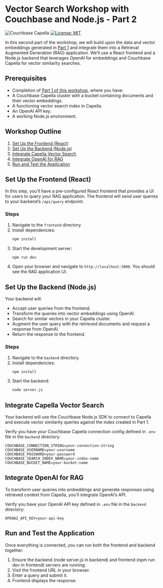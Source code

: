 # Vector Search Workshop with Couchbase and Node.js - Part 2

![Couchbase Capella](https://img.shields.io/badge/Couchbase_Capella-Enabled-red)
[![License: MIT](https://cdn.prod.website-files.com/5e0f1144930a8bc8aace526c/65dd9eb5aaca434fac4f1c34_License-MIT-blue.svg)](/LICENSE)

In this second part of the workshop, we will build upon the data and vector embeddings generated in [Part 1](https://github.com/hummusonrails/vector-search-nodejs-workshop) and integrate them into a Retrieval Augmented Generation (RAG) application. We’ll use a React frontend and a Node.js backend that leverages OpenAI for embeddings and Couchbase Capella for vector similarity searches.

## Prerequisites

- Completion of [Part 1 of this workshop](https://github.com/hummusonrails/vector-search-nodejs-workshop), where you have:
- A Couchbase Capella cluster with a bucket containing documents and their vector embeddings.
- A functioning vector search index in Capella.
- An OpenAI API key.
- A working Node.js environment.

## Workshop Outline

1. [Set Up the Frontend (React)](#set-up-the-frontend-react)
2. [Set Up the Backend (Node.js)](#set-up-the-backend-nodejs)
3. [Integrate Capella Vector Search](#integrate-capella-vector-search)
4. [Integrate OpenAI for RAG](#integrate-openai-for-rag)
5. [Run and Test the Application](#run-and-test-the-application)

## Set Up the Frontend (React)

In this step, you’ll have a pre-configured React frontend that provides a UI for users to query your RAG application. The frontend will send user queries to your backend’s `/api/query` endpoint.

### Steps

1. Navigate to the `frontend` directory.
2. Install dependencies:  
   ```bash
   npm install
   ```
3. Start the development server:
    ```bash
    npm run dev
    ```
4. Open your browser and navigate to `http://localhost:3000`. You should see the RAG application UI.

## Set Up the Backend (Node.js)

Your backend will:

* Accept user queries from the frontend.
* Transform the queries into vector embeddings using OpenAI.
* Search for similar vectors in your Capella cluster.
* Augment the user query with the retrieved documents and request a response from OpenAI.
* Return the response to the frontend.

### Steps

1. Navigate to the `backend` directory.
2. Install dependencies:  
   ```bash
   npm install
   ```
3. Start the backend:
    ```bash
    node server.js
    ```

## Integrate Capella Vector Search

Your backend will use the Couchbase Node.js SDK to connect to Capella and execute vector similarity queries against the index created in Part 1.

Verify you have your Couchbase Capella connection config defined in `.env` file in the `backend` directory:

```env
COUCHBASE_CONNECTION_STRING=your-connection-string
COUCHBASE_USERNAME=your-username
COUCHBASE_PASSWORD=your-password
COUCHBASE_SEARCH_INDEX_NAME=your-index-name
COUCHBASE_BUCKET_NAME=your-bucket-name
```

## Integrate OpenAI for RAG

To transform user queries into embeddings and generate responses using retrieved context from Capella, you’ll integrate OpenAI’s API.

Verify you have your OpenAI API key defined in `.env` file in the `backend` directory:

```env
OPENAI_API_KEY=your-api-key
```

## Run and Test the Application

Once everything is connected, you can run both the frontend and backend together:

1. Ensure the backend (node server.js in backend) and frontend (npm run dev in frontend) servers are running.
2. Visit the frontend URL in your browser.
3. Enter a query and submit it.
4. Frontend displays the response.
